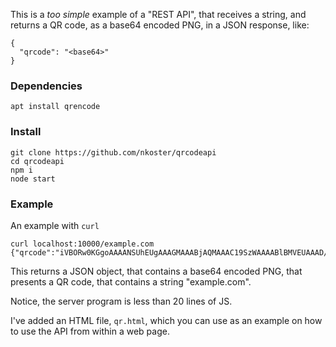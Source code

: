 
This is a _too simple_ example of a "REST API", that receives a string, and returns a QR code, as a base64 encoded PNG, in a JSON response, like:

```
{
  "qrcode": "<base64>"
}
 ```

### Dependencies

```
apt install qrencode
```

### Install

```
git clone https://github.com/nkoster/qrcodeapi
cd qrcodeapi
npm i
node start
```

### Example

An example with ```curl```

```
curl localhost:10000/example.com
{"qrcode":"iVBORw0KGgoAAAANSUhEUgAAAGMAAABjAQMAAAC19SzWAAAABlBMVEUAAAD///+l2Z/dAAAAAnRSTlP//8i138cAAAAJcEhZcwAACxIAAAsSAdLdfvwAAADpSURBVDiNzdS7DcMgEADQiyjcxQucxBp0XiksYOIJshIdayB5AV9HYflysfJrzNElyAWvOOl+Bvj7wB9rAfAFQ4STJuJ17JiSXDRFDAm8fC1iQ20aXfYt4jUk9J/MDvWoT/RV7ZHkUJynTwcPtTgcYX51oiZiex0AHPSqSg5xvjpDmrbObmA2yCdNS5fBmSk+M6tI8mWWIHvTtLgcipnSs4MVUbS3wpKLV5WwT+sFsNe0z0FWQJfMNhSJtqRp32t8V1tTxItMDCw1yEvWHU8NGgc8D6+eVcQStPYFVe17Lf/KTJp++y616g4DYbIJbESHagAAAABJRU5ErkJggg=="}
```
This returns a JSON object, that contains a base64 encoded PNG, that presents a QR code,
that contains a string "example.com".

Notice, the server program is less than 20 lines of JS.

I've added an HTML file, ```qr.html```, which you can use as an example on how to use the API from within a web page.
